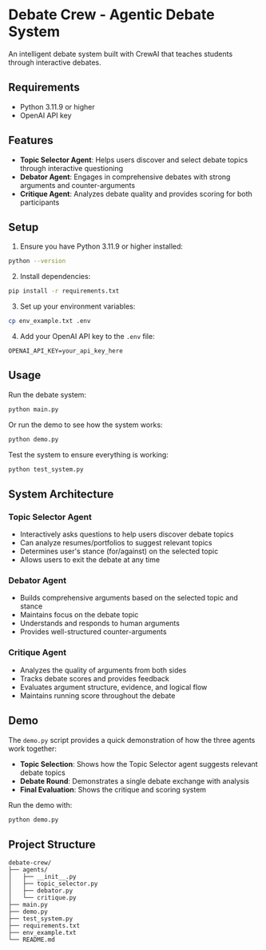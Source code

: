 # Debate Crew - Agentic Debate System

An intelligent debate system built with CrewAI that teaches students through interactive debates.

## Requirements

- Python 3.11.9 or higher
- OpenAI API key

## Features

- **Topic Selector Agent**: Helps users discover and select debate topics through interactive questioning
- **Debator Agent**: Engages in comprehensive debates with strong arguments and counter-arguments
- **Critique Agent**: Analyzes debate quality and provides scoring for both participants

## Setup

1. Ensure you have Python 3.11.9 or higher installed:
```bash
python --version
```

2. Install dependencies:
```bash
pip install -r requirements.txt
```

3. Set up your environment variables:
```bash
cp env_example.txt .env
```

4. Add your OpenAI API key to the `.env` file:
```
OPENAI_API_KEY=your_api_key_here
```

## Usage

Run the debate system:
```bash
python main.py
```

Or run the demo to see how the system works:
```bash
python demo.py
```

Test the system to ensure everything is working:
```bash
python test_system.py
```

## System Architecture

### Topic Selector Agent
- Interactively asks questions to help users discover debate topics
- Can analyze resumes/portfolios to suggest relevant topics
- Determines user's stance (for/against) on the selected topic
- Allows users to exit the debate at any time

### Debator Agent
- Builds comprehensive arguments based on the selected topic and stance
- Maintains focus on the debate topic
- Understands and responds to human arguments
- Provides well-structured counter-arguments

### Critique Agent
- Analyzes the quality of arguments from both sides
- Tracks debate scores and provides feedback
- Evaluates argument structure, evidence, and logical flow
- Maintains running score throughout the debate

## Demo

The `demo.py` script provides a quick demonstration of how the three agents work together:

- **Topic Selection**: Shows how the Topic Selector agent suggests relevant debate topics
- **Debate Round**: Demonstrates a single debate exchange with analysis
- **Final Evaluation**: Shows the critique and scoring system

Run the demo with:
```bash
python demo.py
```

## Project Structure

```
debate-crew/
├── agents/
│   ├── __init__.py
│   ├── topic_selector.py
│   ├── debator.py
│   └── critique.py
├── main.py
├── demo.py
├── test_system.py
├── requirements.txt
├── env_example.txt
└── README.md 